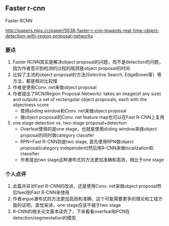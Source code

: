 ## Faster r-cnn

Faster RCNN

http://papers.nips.cc/paper/5638-faster-r-cnn-towards-real-time-object-detection-with-region-proposal-networks

### 要点

1. Faster RCNN其实是解决object proposal的问题，而不是detection的问题，因为作者意识到检测的过程的瓶颈是object proposal的时间
2. 比较了主流的object proposal的方法(Selective Search, EdgeBoxes等）等方法，都是相对比较慢
3. 作者是使用Conv. net来做object proposal
4. 作者提出了RCN(Region Proposal Network): takes an image(of any size) and outputs a set of rectangular object proposals, each with the objectness score
    * 使用sliding window和Conv. net来做object proposal
    * 做object proposal的Conv. net feature map也可以在Fast R-CNN上复用
5. one stage detection vs. two-stage proposal+detection
    * Overfeat使用的是one stage，也就是使用sliding window来做object proposal的同时做category classifer
    * RPN+Fast R-CNN则是two stage, 首先使用RPN做object proposal(category independent)然后用R-CNN来做localization和classifier
    * 作者提出two stage这种瀑布式的方法更加准确和高效，相比于one stage


### 个人点评

1. 此篇并非对Fast R-CNN的改进，还是使用Conv. net来做object proposal然后feed到Fast R-CNN来使用
2. 作者argue瀑布式的方法更加高效和准确，这个可能需要更多的理论和工程方面的证明，直觉来讲，one stage应该不输于two stage
3. R-CNN的相关论文基本读完了，下来看看overfeat和FCN在detection/segmentation的模型
